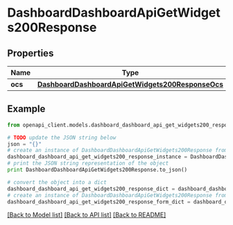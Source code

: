 # DashboardDashboardApiGetWidgets200Response


## Properties
Name | Type | Description | Notes
------------ | ------------- | ------------- | -------------
**ocs** | [**DashboardDashboardApiGetWidgets200ResponseOcs**](DashboardDashboardApiGetWidgets200ResponseOcs.md) |  | 

## Example

```python
from openapi_client.models.dashboard_dashboard_api_get_widgets200_response import DashboardDashboardApiGetWidgets200Response

# TODO update the JSON string below
json = "{}"
# create an instance of DashboardDashboardApiGetWidgets200Response from a JSON string
dashboard_dashboard_api_get_widgets200_response_instance = DashboardDashboardApiGetWidgets200Response.from_json(json)
# print the JSON string representation of the object
print DashboardDashboardApiGetWidgets200Response.to_json()

# convert the object into a dict
dashboard_dashboard_api_get_widgets200_response_dict = dashboard_dashboard_api_get_widgets200_response_instance.to_dict()
# create an instance of DashboardDashboardApiGetWidgets200Response from a dict
dashboard_dashboard_api_get_widgets200_response_form_dict = dashboard_dashboard_api_get_widgets200_response.from_dict(dashboard_dashboard_api_get_widgets200_response_dict)
```
[[Back to Model list]](../README.md#documentation-for-models) [[Back to API list]](../README.md#documentation-for-api-endpoints) [[Back to README]](../README.md)


